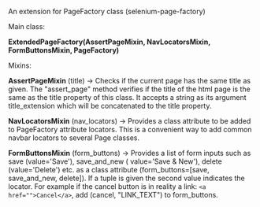 An extension for PageFactory class (selenium-page-factory)

Main class:

**ExtendedPageFactory(AssertPageMixin, NavLocatorsMixin, FormButtonsMixin, PageFactory)**

Mixins:

**AssertPageMixin** (title) -> Checks if the current page has the same title as given. The "assert_page" method verifies
if the title of the html page is the same as the title property of this class. It accepts a string as its argument
title_extension which will be concatenated to the title property.

**NavLocatorsMixin** (nav_locators) -> Provides a class attribute to be added to PageFactory attribute locators. This is
a convenient way to add common navbar locators to several Page classes.

**FormButtonsMixin** (form_buttons) -> Provides a list of form inputs such as save (value='Save'), save_and_new (
value='Save & New'), delete (value='Delete') etc. as a class attribute (form_buttons=[save, save_and_new, delete]). If
a tuple is given the second value indicates the locator. For example if the cancel button is in reality a
link: `<a href="">Cancel</a>`, add (cancel, "LINK_TEXT") to form_buttons.

